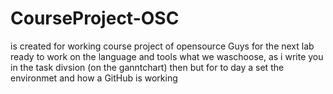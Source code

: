 # CourseProject-OSC
is created for working course project of opensource
Guys for the next lab ready to work on the language and tools what we waschoose, as i write you in the task divsion (on the ganntchart) then 
but for to day a set the environmet and  how  a GitHub is working  
